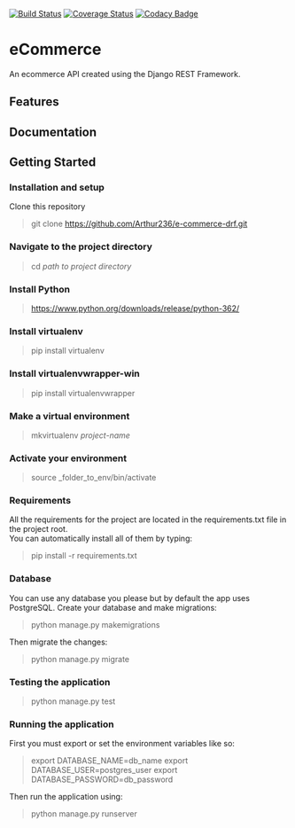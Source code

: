 [![Build Status](https://travis-ci.org/Arthur236/e-commerce-drf.svg?branch=master)](https://travis-ci.org/Arthur236/e-commerce-drf)   [![Coverage Status](https://coveralls.io/repos/github/Arthur236/e-commerce-drf/badge.svg?branch=master)](https://coveralls.io/github/Arthur236/e-commerce-drf?branch=master)   [![Codacy Badge](https://api.codacy.com/project/badge/Grade/2d91e483de904d7e824ea7dd19bfc4f7)](https://www.codacy.com/app/Arthur236/e-commerce-drf?utm_source=github.com&amp;utm_medium=referral&amp;utm_content=Arthur236/e-commerce-drf&amp;utm_campaign=Badge_Grade)

# eCommerce

An ecommerce API created using the Django REST Framework.

## Features

## Documentation

## Getting Started

### Installation and setup
Clone this repository
> git clone https://github.com/Arthur236/e-commerce-drf.git

### Navigate to the project directory

> cd _path to project directory_

### Install Python

> https://www.python.org/downloads/release/python-362/

### Install virtualenv

> pip install virtualenv

### Install virtualenvwrapper-win

> pip install virtualenvwrapper

### Make a virtual environment

> mkvirtualenv _project-name_

### Activate your environment

> source _folder_to_env/bin/activate

### Requirements

All the requirements for the project are located in the requirements.txt file in the project root.  
You can automatically install all of them by typing:  

> pip install -r requirements.txt

### Database

You can use any database you please but by default the app uses PostgreSQL.
Create your database and make migrations:

> python manage.py makemigrations

Then migrate the changes:

> python manage.py migrate

### Testing the application
> python manage.py test

### Running the application
First you must export or set the environment variables like so:
> export DATABASE_NAME=db_name
export DATABASE_USER=postgres_user
export DATABASE_PASSWORD=db_password

Then run the application using:
> python manage.py runserver
